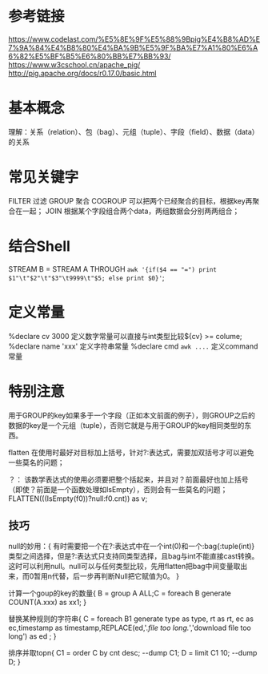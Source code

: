 

参考链接
========================================
<https://www.codelast.com/%E5%8E%9F%E5%88%9Bpig%E4%B8%AD%E7%9A%84%E4%B8%80%E4%BA%9B%E5%9F%BA%E7%A1%80%E6%A6%82%E5%BF%B5%E6%80%BB%E7%BB%93/>
<https://www.w3cschool.cn/apache_pig/>
<http://pig.apache.org/docs/r0.17.0/basic.html>



基本概念
========================================
理解：关系（relation）、包（bag）、元组（tuple）、字段（field）、数据（data）的关系

常见关键字
========================================
FILTER	过滤
GROUP	聚合
COGROUP	可以把两个已经聚合的目标，根据key再聚合在一起；
JOIN	根据某个字段组合两个data，两组数据会分别两两组合；



结合Shell
========================================
STREAM 
	B = STREAM A THROUGH `awk '{if($4 == "=") print $1"\t"$2"\t"$3"\t9999\t"$5; else print $0}'`;


定义常量
========================================
%declare cv	3000	定义数字常量可以直接与int类型比较${cv} >= colume;
%declare name 'xxx'	定义字符串常量
%declare cmd	`awk ....`	定义command常量
	
	
	
特别注意
========================================
用于GROUP的key如果多于一个字段（正如本文前面的例子），则GROUP之后的数据的key是一个元组（tuple），否则它就是与用于GROUP的key相同类型的东西。

flatten		在使用时最好对目标加上括号，针对?:表达式，需要加双括号才可以避免一些莫名的问题；

？：		该数学表达式的使用必须要把整个括起来，并且对？前面最好也加上括号（即使？前面是一个函数处理如IsEmpty），否则会有一些莫名的问题；
	FLATTEN(((IsEmpty(f0))?null:f0.cnt)) as v;

技巧
------------------------------
null的妙用：{
有时需要把一个在?:表达式中在一个int(0)和一个:bag{:tuple(int)}类型之间选择，但是?:表达式只支持同类型选择，且bag与int不能直接cast转换。这时可以利用null。null可以与任何类型比较，先用flatten把bag中间变量取出来，而0暂用n代替，后一步再判断Null把它赋值为0。
}

计算一个goup的key的数量{
B = group A ALL;C = foreach B generate COUNT(A.xxx) as xx1;
}

替换某种规则的字符串{
	C = foreach B1 generate type as type, rt as rt, ec as ec,timestamp as timestamp,REPLACE(ed,'.*file too long.*','download file too long') as ed ;
}

排序并取topn{
	C1 = order C by cnt desc;
	--dump C1;
	D = limit C1 10;
	--dump D;
}